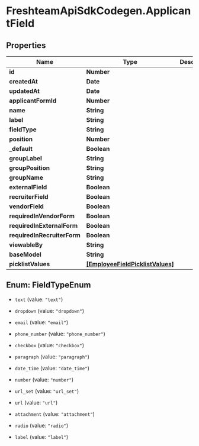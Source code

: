# FreshteamApiSdkCodegen.ApplicantField

## Properties

| Name                        | Type                                                                | Description | Notes      |
| --------------------------- | ------------------------------------------------------------------- | ----------- | ---------- |
| **id**                      | **Number**                                                          |             | [optional] |
| **createdAt**               | **Date**                                                            |             | [optional] |
| **updatedAt**               | **Date**                                                            |             | [optional] |
| **applicantFormId**         | **Number**                                                          |             | [optional] |
| **name**                    | **String**                                                          |             | [optional] |
| **label**                   | **String**                                                          |             | [optional] |
| **fieldType**               | **String**                                                          |             | [optional] |
| **position**                | **Number**                                                          |             | [optional] |
| **\_default**               | **Boolean**                                                         |             | [optional] |
| **groupLabel**              | **String**                                                          |             | [optional] |
| **groupPosition**           | **String**                                                          |             | [optional] |
| **groupName**               | **String**                                                          |             | [optional] |
| **externalField**           | **Boolean**                                                         |             | [optional] |
| **recruiterField**          | **Boolean**                                                         |             | [optional] |
| **vendorField**             | **Boolean**                                                         |             | [optional] |
| **requiredInVendorForm**    | **Boolean**                                                         |             | [optional] |
| **requiredInExternalForm**  | **Boolean**                                                         |             | [optional] |
| **requiredInRecruiterForm** | **Boolean**                                                         |             | [optional] |
| **viewableBy**              | **String**                                                          |             | [optional] |
| **baseModel**               | **String**                                                          |             | [optional] |
| **picklistValues**          | [**[EmployeeFieldPicklistValues]**](EmployeeFieldPicklistValues.md) |             | [optional] |

## Enum: FieldTypeEnum

- `text` (value: `"text"`)

- `dropdown` (value: `"dropdown"`)

- `email` (value: `"email"`)

- `phone_number` (value: `"phone_number"`)

- `checkbox` (value: `"checkbox"`)

- `paragraph` (value: `"paragraph"`)

- `date_time` (value: `"date_time"`)

- `number` (value: `"number"`)

- `url_set` (value: `"url_set"`)

- `url` (value: `"url"`)

- `attachment` (value: `"attachment"`)

- `radio` (value: `"radio"`)

- `label` (value: `"label"`)
